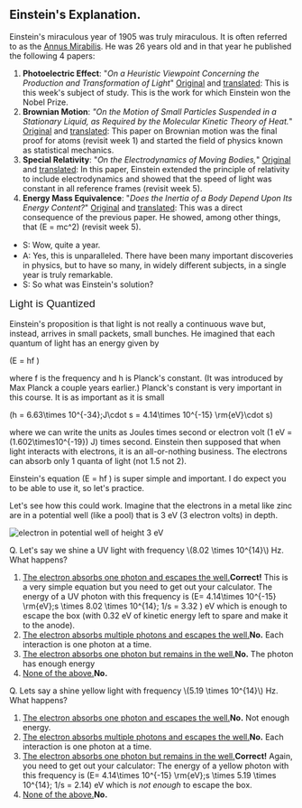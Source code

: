 Einstein's Explanation. 
------------------------

Einstein's miraculous year of 1905 was truly miraculous. It is often referred to as the [Annus Mirabilis](http://en.wikipedia.org/wiki/Annus_Mirabilis_papers). He was 26 years old and in that year he published the following 4 papers:

1. **Photoelectric Effect**: "_On a Heuristic Viewpoint Concerning the Production and Transformation of Light_" [Original](http://www.physik.uni-augsburg.de/annalen/history/einstein-papers/1905_17_132-148.pdf) and [translated](http://en.wikisource.org/wiki/On_a_Heuristic_Point_of_View_about_the_Creation_and_Conversion_of_Light): This is this week's subject of study. This is the work for which Einstein won the Nobel Prize.
2. **Brownian Motion**: _"On the Motion of Small Particles Suspended in a Stationary Liquid, as Required by the Molecular Kinetic Theory of Heat._" [Original](http://www.physik.uni-augsburg.de/annalen/history/einstein-papers/1905_17_549-560.pdf) and [translated](http://users.physik.fu-berlin.de/~kleinert/files/eins_brownian.pdf): This paper on Brownian motion was the final proof for atoms (revisit week 1) and started the field of physics known as statistical mechanics.
3. **Special Relativity**: "_On the Electrodynamics of Moving Bodies,_" [Original](http://wikilivres.ca/wiki/Zur_Elektrodynamik_bewegter_K%C3%B6rper) and [translated](http://www.fourmilab.ch/etexts/einstein/specrel/www/): In this paper, Einstein extended the principle of relativity to include electrodynamics and showed that the speed of light was constant in all reference frames (revisit week 5).
4. **Energy Mass Equivalence**: "_Does the Inertia of a Body Depend Upon Its Energy Content?_" [Original](http://www.physik.uni-augsburg.de/annalen/history/einstein-papers/1905_18_639-641.pdf) and [translated](http://www.fourmilab.ch/etexts/einstein/E_mc2/www/): This was a direct consequence of the previous paper. He showed, among other things, that \(E = mc^2\) (revisit week 5).

- <span style="line-height: 20.3999996185303px;">S: Wow, quite a year.</span>
- A: Yes, this is unparalleled. There have been many important discoveries in physics, but to have so many, in widely different subjects, in a single year is truly remarkable.
- S: So what was Einstein's solution?

<span style="font-family: Helvetica, Arial, sans-serif; font-size: 19px; line-height: 24.9599990844727px;">Light is Quantized</span>

Einstein's proposition is that light is not really a continuous wave but, instead, arrives in small packets, small bunches. He imagined that each quantum of light has an energy given by

\(E = hf \)

where f is the frequency and h is Planck's constant. (It was introduced by Max Planck a couple years earlier.) Planck's constant is very important in this course. It is as important as it is small

\(h = 6.63\times 10^{-34}\;J\cdot s = 4.14\times 10^{-15} \rm{eV}\cdot s\)

where we can write the units as Joules times second or electron volt (1 eV = \(1.602\times10^{-19}\) J) times second. Einstein then supposed that when light interacts with electrons, it is an all-or-nothing business. The electrons can absorb only 1 quanta of light (not 1.5 not 2).

Einstein's equation \(E = hf \) is super simple and important. I do expect you to be able to use it, so let's practice.

Let's see how this could work. Imagine that the electrons in a metal like zinc are in a potential well (like a pool) that is 3 eV (3 electron volts) in depth.

![electron in potential well of height 3 eV](https://online.science.psu.edu/sites/default/files/phys010/W8photon-electron/Ehfexercise.png "Fig 11: Imagine an electron in a box of 3 eV of energy in depth. ")

<div class="question">Q. Let's say we shine a UV light with frequency \(8.02 \times 10^{14}\) Hz. What happens?

1. [The electron absorbs one photon and escapes the well.](#)**Correct!** This is a very simple equation but you need to get out your calculator. The energy of a UV photon with this frequency is \(E= 4.14\times 10^{-15} \rm{eV}\;s \times 8.02 \times 10^{14}\; 1/s = 3.32 \) eV which is enough to escape the box (with 0.32 eV of kinetic energy left to spare and make it to the anode).
2. [The electron absorbs multiple photons and escapes the well.](#)**No.** Each interaction is one photon at a time.
3. [The electron absorbs one photon but remains in the well.](#)**No.** The photon has enough energy
4. [None of the above.](#)**No.**

</div><div class="question">Q. Lets say a shine yellow light with frequency \(5.19 \times 10^{14}\) Hz. What happens?

1. [The electron absorbs one photon and escapes the well.](#)**No.** Not enough energy.
2. [The electron absorbs multiple photons and escapes the well.](#)**No.** Each interaction is one photon at a time.
3. [The electron absorbs one photon but remains in the well.](#)**Correct!** Again, you need to get out your calculator: The energy of a yellow photon with this frequency is \(E= 4.14\times 10^{-15} \rm{eV}\;s \times 5.19 \times 10^{14}\; 1/s = 2.14\) eV which is _not enough_ to escape the box.
4. [None of the above.](#)**No.**

</div>